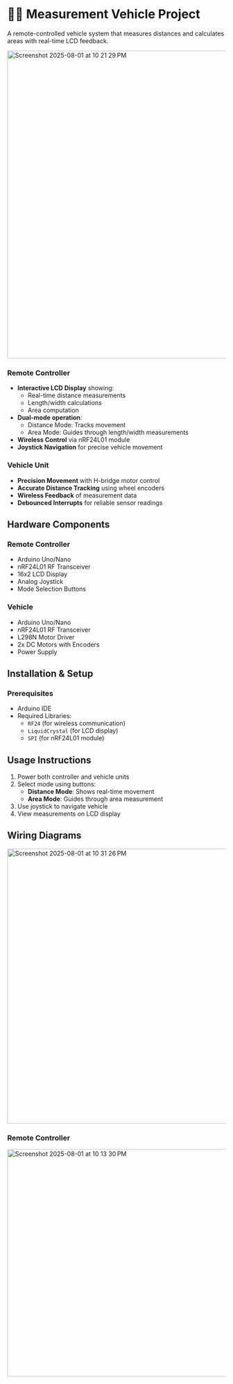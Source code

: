 

# 📏🚗 Measurement Vehicle Project

A remote-controlled vehicle system that measures distances and calculates areas with real-time LCD feedback.

<img width="1819" height="708" alt="Screenshot 2025-08-01 at 10 21 29 PM" src="https://github.com/user-attachments/assets/e7d99651-a898-4716-96a9-4629abed4047" />

### Remote Controller
- **Interactive LCD Display** showing:
  - Real-time distance measurements
  - Length/width calculations
  - Area computation
- **Dual-mode operation**:
  - Distance Mode: Tracks movement
  - Area Mode: Guides through length/width measurements
- **Wireless Control** via nRF24L01 module
- **Joystick Navigation** for precise vehicle movement

### Vehicle Unit
- **Precision Movement** with H-bridge motor control
- **Accurate Distance Tracking** using wheel encoders
- **Wireless Feedback** of measurement data
- **Debounced Interrupts** for reliable sensor readings

## Hardware Components

### Remote Controller
- Arduino Uno/Nano
- nRF24L01 RF Transceiver
- 16x2 LCD Display
- Analog Joystick
- Mode Selection Buttons

### Vehicle
- Arduino Uno/Nano
- nRF24L01 RF Transceiver
- L298N Motor Driver
- 2x DC Motors with Encoders
- Power Supply

## Installation & Setup

### Prerequisites
- Arduino IDE
- Required Libraries:
  - `RF24` (for wireless communication)
  - `LiquidCrystal` (for LCD display)
  - `SPI` (for nRF24L01 module)


## Usage Instructions

1. Power both controller and vehicle units
2. Select mode using buttons:
   - **Distance Mode**: Shows real-time movement
   - **Area Mode**: Guides through area measurement
3. Use joystick to navigate vehicle
4. View measurements on LCD display

## Wiring Diagrams

<img width="921" height="632" alt="Screenshot 2025-08-01 at 10 31 26 PM" src="https://github.com/user-attachments/assets/a9e3fa68-226b-4c2c-b8da-f9ca5ddc99ea" />


### Remote Controller

<img width="921" height="523" alt="Screenshot 2025-08-01 at 10 13 30 PM" src="https://github.com/user-attachments/assets/86e76d42-35f3-417a-beda-ab81d48e92a8" />




